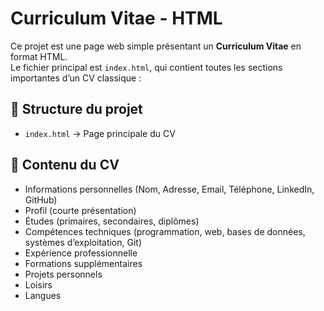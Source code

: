 # Curriculum Vitae - HTML

Ce projet est une page web simple présentant un **Curriculum Vitae** en format HTML.  
Le fichier principal est `index.html`, qui contient toutes les sections importantes d’un CV classique :  

## 📂 Structure du projet
- `index.html` → Page principale du CV  

## 📑 Contenu du CV
- Informations personnelles (Nom, Adresse, Email, Téléphone, LinkedIn, GitHub)  
- Profil (courte présentation)  
- Études (primaires, secondaires, diplômes)  
- Compétences techniques (programmation, web, bases de données, systèmes d’exploitation, Git)  
- Expérience professionnelle  
- Formations supplémentaires  
- Projets personnels  
- Loisirs  
- Langues  

